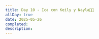 ```yaml
---
title: Day 10 - Ica con Keily y Nayla👶🏿
allDay: true
date: 2025-05-26
completed: 
description:
---
```

